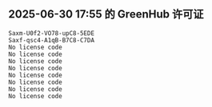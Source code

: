 ## 2025-06-30 17:55 的 GreenHub 许可证
```
Saxm-U0f2-VO78-upC8-5EDE
Saxf-qsc4-A1qB-B7C8-C7DA
No license code
No license code
No license code
No license code
No license code
No license code
No license code
No license code
```
